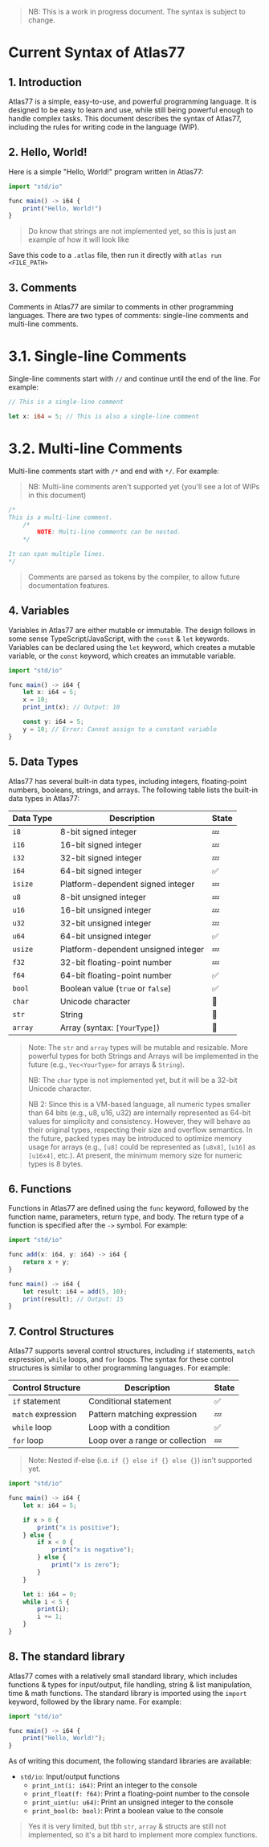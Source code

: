 > NB: This is a work in progress document. The syntax is subject to change.

# Current Syntax of Atlas77
## 1. Introduction

Atlas77 is a simple, easy-to-use, and powerful programming language. It is designed to be easy to learn and use, while still being powerful enough to handle complex tasks. This document describes the syntax of Atlas77, including the rules for writing code in the language (WIP).

## 2. Hello, World!

Here is a simple "Hello, World!" program written in Atlas77:

```ts
import "std/io"

func main() -> i64 {
    print("Hello, World!")
}
```

> Do know that strings are not implemented yet, so this is just an example of how it will look like

Save this code to a `.atlas` file, then run it directly with `atlas run <FILE_PATH>`

## 3. Comments

Comments in Atlas77 are similar to comments in other programming languages. There are two types of comments: single-line comments and multi-line comments.

# 3.1. Single-line Comments

Single-line comments start with `//` and continue until the end of the line. For example:

```rs
// This is a single-line comment

let x: i64 = 5; // This is also a single-line comment
```

# 3.2. Multi-line Comments

Multi-line comments start with `/*` and end with `*/`. For example:
> NB: Multi-line comments aren't supported yet (you'll see a lot of WIPs in this document)
```rs
/*
This is a multi-line comment.
    /*
        NOTE: Multi-line comments can be nested.
    */

It can span multiple lines.
*/
```

> Comments are parsed as tokens by the compiler, to allow future documentation features.


## 4. Variables

Variables in Atlas77 are either mutable or immutable. The design follows in some sense TypeScript/JavaScript, with the `const` & `let` keywords. Variables can be declared using the `let` keyword, which creates a mutable variable, or the `const` keyword, which creates an immutable variable.

```ts
import "std/io"

func main() -> i64 {
    let x: i64 = 5;
    x = 10;
    print_int(x); // Output: 10

    const y: i64 = 5;
    y = 10; // Error: Cannot assign to a constant variable
}
```

## 5. Data Types

Atlas77 has several built-in data types, including integers, floating-point numbers, booleans, strings, and arrays. The following table lists the built-in data types in Atlas77:

| Data Type | Description | State |
| --------- | ----------- | ----- |
| `i8`      | 8-bit signed integer | 💤 |
| `i16`     | 16-bit signed integer | 💤 |
| `i32`     | 32-bit signed integer | 💤 |
| `i64`     | 64-bit signed integer | ✅ |
| `isize`   | Platform-dependent signed integer | 💤 |
| `u8`      | 8-bit unsigned integer | 💤 |
| `u16`     | 16-bit unsigned integer | 💤 |
| `u32`     | 32-bit unsigned integer | 💤 |
| `u64`     | 64-bit unsigned integer | ✅ |
| `usize`   | Platform-dependent unsigned integer | 💤 |
| `f32`     | 32-bit floating-point number | 💤 |
| `f64`     | 64-bit floating-point number | ✅ |
| `bool`    | Boolean value (`true` or `false`) | ✅ |
| `char`    | Unicode character | 💭 |
| `str`     | String | 💭 |
| `array`   | Array (syntax: `[YourType]`) | 💭 |

> Note: The `str` and `array` types will be mutable and resizable. More powerful types for both Strings and Arrays will be implemented in the future (e.g., `Vec<YourType>` for arrays & `String`).
>
> NB: The `char` type is not implemented yet, but it will be a 32-bit Unicode character.
>
> NB 2: Since this is a VM-based language, all numeric types smaller than 64 bits (e.g., u8, u16, u32) are internally represented as 64-bit values for simplicity and consistency. However, they will behave as their original types, respecting their size and overflow semantics. In the future, packed types may be introduced to optimize memory usage for arrays (e.g., ``[u8]`` could be represented as ``[u8x8]``, ``[u16]`` as ``[u16x4]``, etc.). At present, the minimum memory size for numeric types is 8 bytes.


## 6. Functions

Functions in Atlas77 are defined using the `func` keyword, followed by the function name, parameters, return type, and body. The return type of a function is specified after the `->` symbol. For example:

```ts
import "std/io"

func add(x: i64, y: i64) -> i64 {
    return x + y;
}

func main() -> i64 {
    let result: i64 = add(5, 10);
    print(result); // Output: 15
}
```

## 7. Control Structures

Atlas77 supports several control structures, including `if` statements, `match` expression, `while` loops, and `for` loops. The syntax for these control structures is similar to other programming languages. For example:

| Control Structure | Description | State |
| ----------------- | ----------- | ----- |
| `if` statement    | Conditional statement | ✅ |
| `match` expression | Pattern matching expression | 💤 |
| `while` loop      | Loop with a condition | ✅ |
| `for` loop        | Loop over a range or collection | 💤 |

> Note: Nested if-else (i.e. `if {} else if {} else {}`) isn't supported yet.

```ts
import "std/io"

func main() -> i64 {
    let x: i64 = 5;

    if x > 0 {
        print("x is positive");
    } else {
        if x < 0 {
            print("x is negative");
        } else {
            print("x is zero");
        }
    }

    let i: i64 = 0;
    while i < 5 {
        print(i);
        i += 1;
    }
}
```

## 8. The standard library

Atlas77 comes with a relatively small standard library, which includes functions & types for input/output, file handling, string & list manipulation, time & math functions. The standard library is imported using the `import` keyword, followed by the library name. For example:

```ts
import "std/io"

func main() -> i64 {
    print("Hello, World!");
}
```

As of writing this document, the following standard libraries are available:

- `std/io`: Input/output functions
    - `print_int(i: i64)`: Print an integer to the console
    - `print_float(f: f64)`: Print a floating-point number to the console
    - `print_uint(u: u64)`: Print an unsigned integer to the console
    - `print_bool(b: bool)`: Print a boolean value to the console

> Yes it is very limited, but tbh `str`, `array` & structs are still not implemented, so it's a bit hard to implement more complex functions.

